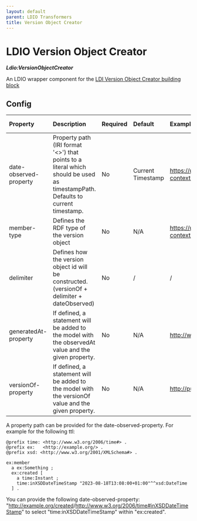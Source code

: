 ```yaml
---
layout: default
parent: LDIO Transformers
title: Version Object Creator
---
```


# LDIO Version Object Creator

***Ldio:VersionObjectCreator***

An LDIO wrapper component for the [LDI Version Object Creator building block](../../core/ldi-transformers/version-object-creator)

## Config

| Property               | Description                                                                                                                    | Required | Default           | Example                                                             | Supported values |
|:-----------------------|:-------------------------------------------------------------------------------------------------------------------------------|:---------|:------------------|:--------------------------------------------------------------------|:-----------------|
| date-observed-property | Property path (IRI format '<>') that points to a literal which should be used as timestampPath. Defaults to current timestamp. | No       | Current Timestamp | <https://uri.etsi.org/ngsi-ld/default-context/WaterQualityObserved> | String           |
| member-type            | Defines the RDF type of the version object                                                                                     | No       | N/A               | https://uri.etsi.org/ngsi-ld/default-context/Device                 | String           |
| delimiter              | Defines how the version object id will be constructed. (versionOf + delimiter + dateObserved)                                  | No       | /                 | /                                                                   | String           |
| generatedAt-property   | If defined, a statement will be added to the model with the observedAt value and the given property.                           | No       | N/A               | http://www.w3.org/ns/prov#generatedAtTime                           | String           |
| versionOf-property     | If defined, a statement will be added to the model with the versionOf value and the given property.                            | No       | N/A               | http://purl.org/dc/terms/isVersionOf                                | String           |

A property path can be provided for the date-observed-property. 
For example for the following ttl:
```ttl
@prefix time: <http://www.w3.org/2006/time#> .
@prefix ex:   <http://example.org/> .
@prefix xsd: <http://www.w3.org/2001/XMLSchema#> .

ex:member
  a ex:Something ;
  ex:created [
    a time:Instant ;
    time:inXSDDateTimeStamp "2023-08-18T13:08:00+01:00"^^xsd:DateTime
  ] .
```

You can provide the following date-observed-property: "<http://example.org/created>/<http://www.w3.org/2006/time#inXSDDateTimeStamp>" 
to select "time:inXSDDateTimeStamp" within "ex:created".
